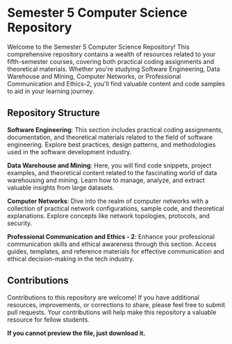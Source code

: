 # Semester 5 Computer Science Repository
Welcome to the Semester 5 Computer Science Repository! This comprehensive repository contains a wealth of resources related to your fifth-semester courses, covering both practical coding assignments and theoretical materials. Whether you're studying Software Engineering, Data Warehouse and Mining, Computer Networks, or Professional Communication and Ethics-2, you'll find valuable content and code samples to aid in your learning journey.

## Repository Structure
**Software Engineering**: This section includes practical coding assignments, documentation, and theoretical materials related to the field of software engineering. Explore best practices, design patterns, and methodologies used in the software development industry.

**Data Warehouse and Mining**: Here, you will find code snippets, project examples, and theoretical content related to the fascinating world of data warehousing and mining. Learn how to manage, analyze, and extract valuable insights from large datasets.

**Computer Networks**: Dive into the realm of computer networks with a collection of practical network configurations, sample code, and theoretical explanations. Explore concepts like network topologies, protocols, and security.

**Professional Communication and Ethics - 2**: Enhance your professional communication skills and ethical awareness through this section. Access guides, templates, and reference materials for effective communication and ethical decision-making in the tech industry.

## Contributions
Contributions to this repository are welcome! If you have additional resources, improvements, or corrections to share, please feel free to submit pull requests. Your contributions will help make this repository a valuable resource for fellow students.

**If you cannot preview the file, just download it.**

